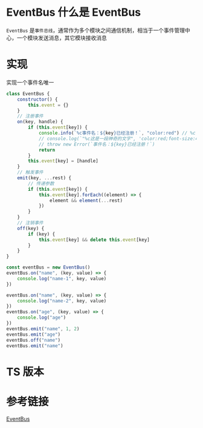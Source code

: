# EventBus 什么是 EventBus

`EventBus` 是`事件总线`，通常作为多个模块之间通信机制，相当于一个事件管理中心，一个模块发送消息，其它模块接收消息

# 实现

实现一个事件名唯一

```javascript
class EventBus {
	constructor() {
		this.event = {}
	}
	// 注册事件
	on(key, handle) {
		if (this.event[key]) {
			console.info(`%c事件名：${key}已经注册！`, "color:red") // %c 自行查阅
			// console.log(`"%c这是一段神奇的文字", 'color:red;font-size:40px;text-shadow:1px 1px 1px #ccc'`);
			// throw new Error(`事件名：${key}已经注册！`)
			return
		}
		this.event[key] = [handle]
	}
	// 触发事件
	emit(key, ...rest) {
		// 传递参数
		if (this.event[key]) {
			this.event[key].forEach((element) => {
				element && element(...rest)
			})
		}
	}
	// 注销事件
	off(key) {
		if (key) {
			this.event[key] && delete this.event[key]
		}
	}
}

const eventBus = new EventBus()
eventBus.on("name", (key, value) => {
	console.log("name-1", key, value)
})

eventBus.on("name", (key, value) => {
	console.log("name-2", key, value)
})
eventBus.on("age", (key, value) => {
	console.log("age")
})
eventBus.emit("name", 1, 2)
eventBus.emit("age")
eventBus.off("name")
eventBus.emit("name")
```

# TS 版本

# 参考链接

[EventBus](https://juejin.cn/post/7074190405616533534)
